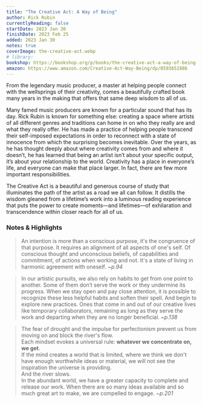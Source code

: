 ```yaml
---
title: "The Creative Act: A Way of Being"
author: Rick Rubin
currentlyReading: false
startDate: 2023 Jan 30
finishDate: 2023 Feb 25
added: 2023 Jan 30
notes: true
coverImage: the-creative-act.webp
# library:
bookshop: https://bookshop.org/p/books/the-creative-act-a-way-of-being-rick-rubin/18543579
amazon: https://www.amazon.com/Creative-Act-Way-Being/dp/0593652886
---
```


From the legendary music producer, a master at helping people connect with the wellsprings of their creativity, comes a beautifully crafted book many years in the making that offers that same deep wisdom to all of us.

Many famed music producers are known for a particular sound that has its day. Rick Rubin is known for something else: creating a space where artists of all different genres and traditions can home in on who they really are and what they really offer. He has made a practice of helping people transcend their self-imposed expectations in order to reconnect with a state of innocence from which the surprising becomes inevitable. Over the years, as he has thought deeply about where creativity comes from and where it doesn’t, he has learned that being an artist isn’t about your specific output, it’s about your relationship to the world. Creativity has a place in everyone’s life, and everyone can make that place larger. In fact, there are few more important responsibilities.

The Creative Act is a beautiful and generous course of study that illuminates the path of the artist as a road we all can follow. It distills the wisdom gleaned from a lifetime’s work into a luminous reading experience that puts the power to create moments—and lifetimes—of exhilaration and transcendence within closer reach for all of us.

### Notes & Highlights
> An intention is more than a conscious purpose, it's the congruence of that purpose. It requires an alignment of all aspects of one's self. Of conscious thought and unconscious beliefs, of capabilities and commitment, of actions when working and not. It's a state of living in harmonic agreement with oneself. *~p.94*

> In our artistic pursuits, we also rely on habits to get from one point to another. Some of them don’t serve the work or they undermine its progress. When we stay open and pay close attention, it is possible to recognize these less helpful habits and soften their spell. And begin to explore new practices. Ones that come in and out of our creative lives like temporary collaborators, remaining as long as they serve the work and departing when they are no longer beneficial. *~p.138*

> The fear of drought and the impulse for perfectionism prevent us from moving on and block the river's flow.  
> Each mindset evokes a universal rule: **whatever we concentrate on, we get**.  
> If the mind creates a world that is limited, where we think we don't have enough worthwhile ideas or material, we will not see the inspiration the universe is providing.  
> And the river slows.  
> In the abundant world, we have a greater capacity to complete and release our work. When there are so many ideas available and so much great art to make, we are compelled to engage. *~p.201*  
